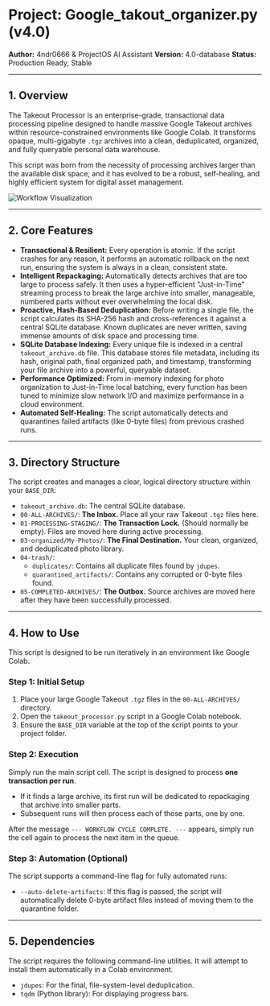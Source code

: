 # Project: Google_takout_organizer.py (v4.0)

**Author:** 4ndr0666 & ProjectOS AI Assistant
**Version:** 4.0-database
**Status:** Production Ready, Stable

---

## 1. Overview

The Takeout Processor is an enterprise-grade, transactional data processing pipeline designed to handle massive Google Takeout archives within resource-constrained environments like Google Colab. It transforms opaque, multi-gigabyte `.tgz` archives into a clean, deduplicated, organized, and fully queryable personal data warehouse.

This script was born from the necessity of processing archives larger than the available disk space, and it has evolved to be a robust, self-healing, and highly efficient system for digital asset management.

![Workflow Visualization](https://i.imgur.com/your-image-link-here.png)  <!-- Placeholder for a flowchart or diagram -->

---

## 2. Core Features

*   **Transactional & Resilient:** Every operation is atomic. If the script crashes for any reason, it performs an automatic rollback on the next run, ensuring the system is always in a clean, consistent state.
*   **Intelligent Repackaging:** Automatically detects archives that are too large to process safely. It then uses a hyper-efficient "Just-in-Time" streaming process to break the large archive into smaller, manageable, numbered parts without ever overwhelming the local disk.
*   **Proactive, Hash-Based Deduplication:** Before writing a single file, the script calculates its SHA-256 hash and cross-references it against a central SQLite database. Known duplicates are never written, saving immense amounts of disk space and processing time.
*   **SQLite Database Indexing:** Every unique file is indexed in a central `takeout_archive.db` file. This database stores file metadata, including its hash, original path, final organized path, and timestamp, transforming your file archive into a powerful, queryable dataset.
*   **Performance Optimized:** From in-memory indexing for photo organization to Just-in-Time local batching, every function has been tuned to minimize slow network I/O and maximize performance in a cloud environment.
*   **Automated Self-Healing:** The script automatically detects and quarantines failed artifacts (like 0-byte files) from previous crashed runs.

---

## 3. Directory Structure

The script creates and manages a clear, logical directory structure within your `BASE_DIR`:

-   `takeout_archive.db`: The central SQLite database.
-   `00-ALL-ARCHIVES/`: **The Inbox.** Place all your raw Takeout `.tgz` files here.
-   `01-PROCESSING-STAGING/`: **The Transaction Lock.** (Should normally be empty). Files are moved here during active processing.
-   `03-organized/My-Photos/`: **The Final Destination.** Your clean, organized, and deduplicated photo library.
-   `04-trash/`:
    -   `duplicates/`: Contains all duplicate files found by `jdupes`.
    -   `quarantined_artifacts/`: Contains any corrupted or 0-byte files found.
-   `05-COMPLETED-ARCHIVES/`: **The Outbox.** Source archives are moved here after they have been successfully processed.

---

## 4. How to Use

This script is designed to be run iteratively in an environment like Google Colab.

### **Step 1: Initial Setup**

1.  Place your large Google Takeout `.tgz` files in the `00-ALL-ARCHIVES/` directory.
2.  Open the `takeout_processor.py` script in a Google Colab notebook.
3.  Ensure the `BASE_DIR` variable at the top of the script points to your project folder.

### **Step 2: Execution**

Simply run the main script cell. The script is designed to process **one transaction per run**.

-   If it finds a large archive, its first run will be dedicated to repackaging that archive into smaller parts.
-   Subsequent runs will then process each of those parts, one by one.

After the message `--- WORKFLOW CYCLE COMPLETE. ---` appears, simply run the cell again to process the next item in the queue.

### **Step 3: Automation (Optional)**

The script supports a command-line flag for fully automated runs:
*   `--auto-delete-artifacts`: If this flag is passed, the script will automatically delete 0-byte artifact files instead of moving them to the quarantine folder.

---

## 5. Dependencies

The script requires the following command-line utilities. It will attempt to install them automatically in a Colab environment.

-   `jdupes`: For the final, file-system-level deduplication.
-   `tqdm` (Python library): For displaying progress bars.
